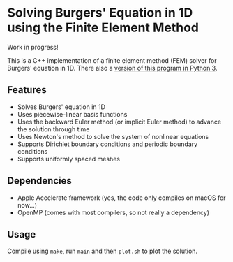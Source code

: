# Solving Burgers' Equation in 1D using the Finite Element Method

Work in progress!

This is a C++ implementation of a finite element method (FEM) solver for Burgers' equation in 1D. There also a [version of this program in Python 3](https://github.com/michelrobijns/pyBurgersFEM).

## Features

* Solves Burgers' equation in 1D
* Uses piecewise-linear basis functions
* Uses the backward Euler method (or implicit Euler method) to advance the solution through time
* Uses Newton's method to solve the system of nonlinear equations
* Supports Dirichlet boundary conditions and periodic boundary conditions
* Supports uniformly spaced meshes

## Dependencies

* Apple Accelerate framework (yes, the code only compiles on macOS for now...)
* OpenMP (comes with most compilers, so not really a dependency)

## Usage

Compile using `make`, run `main` and then `plot.sh` to plot the solution.
